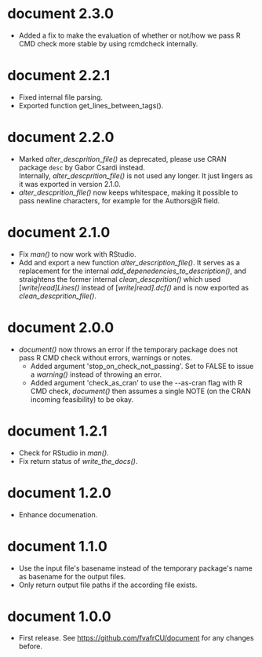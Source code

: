 # document 2.3.0

* Added a fix to make the evaluation of whether or not/how we pass R CMD check 
  more stable by using rcmdcheck internally.

# document 2.2.1

* Fixed internal file parsing.
* Exported function get\_lines\_between\_tags().

# document 2.2.0

* Marked *alter\_descprition\_file()* as deprecated, please use CRAN package 
  `desc` by Gabor Csardi instead.  
  Internally, *alter\_descprition\_file()* is not used any longer. 
  It just lingers as it was exported in version 2.1.0.
* *alter\_descprition\_file()* now keeps whitespace, making it possible to pass 
  newline characters, for example for the Authors@R field.

# document 2.1.0

* Fix *man()* to now work with RStudio.
* Add and export a new function *alter\_description\_file()*.
  It serves as a replacement for the internal
  *add\_depenedencies\_to\_description()*, and straightens the former internal
  *clean\_descprition()* which used [*write|read]Lines()* instead of
  [*write|read].dcf()* and is now exported as *clean\_descprition\_file()*.

# document 2.0.0

* *document()* now throws an error if the temporary package does not pass R CMD
  check without errors, warnings or notes. 
  - Added argument 'stop\_on\_check\_not\_passing'. Set to FALSE to issue a
    *warning()* instead of throwing an error.
  - Added argument 'check\_as\_cran' to use the --as-cran flag with R CMD check,
    *document()* then assumes a single NOTE (on the CRAN incoming feasibility) 
    to be okay.

# document 1.2.1

* Check for RStudio in *man()*.
* Fix return status of *write\_the\_docs()*.

# document 1.2.0

* Enhance documenation.

# document 1.1.0

* Use the input file's basename instead of the temporary package's name as
  basename for the output files.
* Only return output file paths if the according file exists.

# document 1.0.0

* First release. See https://github.com/fvafrCU/document for any changes before.




